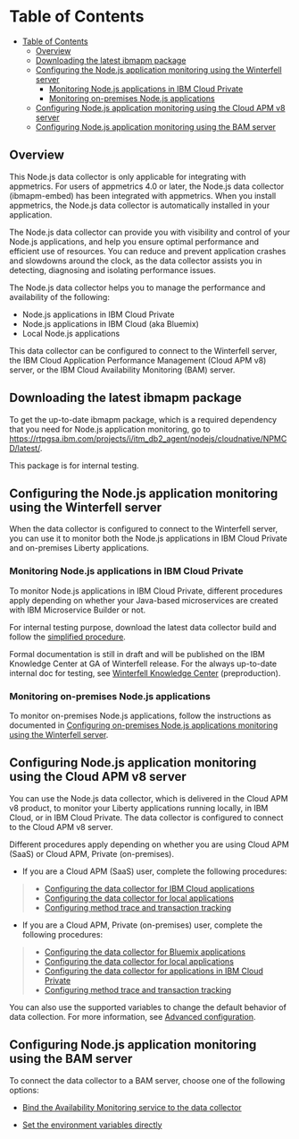 
Table of Contents
=================
- [Table of Contents](#table-of-contents)
    - [Overview](#overview)
    - [Downloading the latest ibmapm package](#downloading-the-latest-ibmapm-package)
    - [Configuring the Node.js application monitoring using the Winterfell server](#configuring-the-nodejs-application-monitoring-using-the-winterfell-server)
        - [Monitoring Node.js applications in IBM Cloud Private](#monitoring-nodejs-applications-in-ibm-cloud-private)
        - [Monitoring on-premises Node.js applications](#monitoring-on-premises-nodejs-applications)
    - [Configuring Node.js application monitoring using the Cloud APM v8 server](#configuring-nodejs-application-monitoring-using-the-cloud-apm-v8-server)
    - [Configuring Node.js application monitoring using the BAM server](#configuring-nodejs-application-monitoring-using-the-bam-server)

## Overview
This Node.js data collector is only applicable for integrating with appmetrics. For users of appmetrics 4.0 or later, the Node.js data collector (ibmapm-embed) has been integrated with appmetrics. When you install appmetrics, the Node.js data collector is automatically installed in your application. 

The Node.js data collector can provide you with visibility and control of your Node.js applications, and help you ensure optimal performance and efficient use of resources. You can reduce and prevent application crashes and slowdowns around the clock, as the data collector assists you in detecting, diagnosing and isolating performance issues.

The Node.js data collector helps you to manage the performance and availability of the following:

- Node.js applications in IBM Cloud Private
- Node.js applications in IBM Cloud (aka Bluemix)
- Local Node.js applications

This data collector can be configured to connect to the Winterfell server, the IBM Cloud Application Performance Management (Cloud APM v8) server, or the IBM Cloud Availability Monitoring (BAM) server.

## Downloading the latest ibmapm package
To get the up-to-date ibmapm package, which is a required dependency that you need for Node.js application monitoring, go to https://rtpgsa.ibm.com/projects/i/itm_db2_agent/nodejs/cloudnative/NPMCD/latest/.

This package is for internal testing.


## Configuring the Node.js application monitoring using the Winterfell server
When the data collector is configured to connect to the Winterfell server, you can use it to monitor both the Node.js applications in IBM Cloud Private and on-premises Liberty applications.

### Monitoring Node.js applications in IBM Cloud Private
To monitor Node.js applications in IBM Cloud Private, different procedures apply depending on whether your Java-based microservices are created with IBM Microservice Builder or not.

For internal testing purpose, download the latest data collector build and follow the [simplified procedure](readme-topics/nodejsdc-internal.md).

Formal documentation is still in draft and will be published on the IBM Knowledge Center at GA of Winterfell release. For the always up-to-date internal doc for testing, see [Winterfell Knowledge Center](https://www-03preprod.ibm.com/support/knowledgecenter/SS8G7U_18.2.0/com.ibm.icam.doc/content/deploy_dc_intro.htm) (preproduction).


### Monitoring on-premises Node.js applications
To monitor on-premises Node.js applications, follow the instructions as documented in [Configuring on-premises Node.js applications monitoring using the Winterfell server](readme-topics/nodejsdc-onprem-winterfell.md).

## Configuring Node.js application monitoring using the Cloud APM v8 server
You can use the Node.js data collector, which is delivered in the Cloud APM v8 product, to monitor your Liberty applications running locally, in IBM Cloud, or in IBM Cloud Private. The data collector is configured to connect to the Cloud APM v8 server.


Different procedures apply depending on whether you are using Cloud APM (SaaS) or Cloud APM, Private (on-premises).

- If you are a Cloud APM (SaaS) user, complete the following procedures:
> - [Configuring the data collector for IBM Cloud applications](https://www.ibm.com/support/knowledgecenter/SSMKFH/com.ibm.apmaas.doc/install/bluemix_nodejs_config_dc.htm)
> - [Configuring the data collector for local applications](readme-topics/local-nodejs-apm-saas.md)
> - [Configuring method trace and transaction tracking](readme-topics/nodejsdc_mt_tt.md)

- If you are a Cloud APM, Private (on-premises) user, complete the following procedures:
> - [Configuring the data collector for Bluemix applications](https://www.ibm.com/support/knowledgecenter/SSHLNR_8.1.4/com.ibm.pm.doc/install/bluemix_nodejs_config_dc.htm)
> - [Configuring the data collector for local applications](readme-topics/local-nodejs-apm-onprem.md)
> - [Configuring the data collector for applications in IBM Cloud Private](readme-topics/nodejsdc_icp_apm_server.md)
> - [Configuring method trace and transaction tracking](readme-topics/nodejsdc_mt_tt.md)

You can also use the supported variables to change the default behavior of data collection. For more information, see [Advanced configuration](readme-topics/nodejs_dc_advanced_config.md).

## Configuring Node.js application monitoring using the BAM server

To connect the data collector to a BAM server, choose one of the following options:

- [Bind the Availability Monitoring service to the data collector](readme-topics/connect_bam_service.md)

- [Set the environment variables directly](readme-topics/set_var_bam.md)
